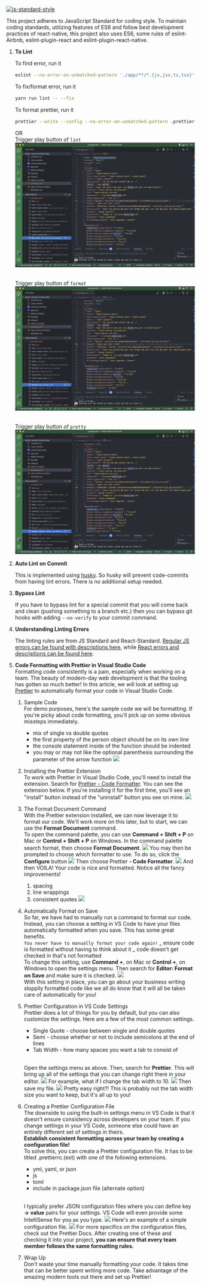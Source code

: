 [![js-standard-style](https://cdn.rawgit.com/feross/standard/master/badge.svg)](https://github.com/feross/standard)

This project adheres to JavaScript Standard for coding style. To maintain coding standards, utilizing features of ES6 and follow best development practices of react-native, this project also uses ES6, some rules of eslint-Airbnb, eslint-plugin-react and eslint-plugin-react-native.

1. **To Lint**

   To find error, run it

   ```bash
   eslint --no-error-on-unmatched-pattern './app/**/*.{js,jsx,ts,tsx}'
   ```

   To fix/format error, run it

   ```bash
   yarn run lint -- --fix
   ```

   To format prettier, run it

   ```bash
   prettier --write --config --no-error-on-unmatched-pattern .prettierrc.js ./app/**/*.{js,jsx,ts,tsx}
   ```

   OR
   <br />Trigger play button of `lint`
   <br /><img src="./screenshot/coding_style_lint.png"/>

   <br />Trigger play button of `format`
   <br /><img src="./screenshot/coding_style_lint_format.png"/>

   <br />Trigger play button of `pretty`
   <br /><img src="./screenshot/coding_style_pretty.png"/>

1. **Auto Lint on Commit**

   This is implemented using [husky](https://github.com/typicode/husky). So husky will prevent code-commits from having lint errors. There is no additional setup needed.

1. **Bypass Lint**

   If you have to bypass lint for a special commit that you will come back and clean (pushing something to a branch etc.) then you can bypass git hooks with adding `--no-verify` to your commit command.

1. **Understanding Linting Errors**

   The linting rules are from JS Standard and React-Standard. [Regular JS errors can be found with descriptions here](http://eslint.org/docs/rules/), while [React errors and descriptions can be found here](https://github.com/yannickcr/eslint-plugin-react).

1. **Code Formatting with Prettier in Visual Studio Code**
   <br/>Formatting code consistently is a pain, especially when working on a team. The beauty of modern-day web development is that the tooling has gotten so much better! In this article, we will look at setting up [Prettier](https://prettier.io/) to automatically format your code in Visual Studio Code.

   1. Sample Code
      <br/>For demo purposes, here's the sample code we will be formatting. If you're picky about code formatting, you'll pick up on some obvious missteps immediately.

      - mix of single vs double quotes
      - the first property of the person object should be on its own line
      - the console statement inside of the function should be indented
      - you may or may not like the optional parenthesis surrounding the parameter of the arrow function
        ![](https://scotch-res.cloudinary.com/image/upload/dpr_1,q_auto:good,f_auto/v1563847352/flxglrhhityfko2poxcu.png)

   1. Installing the Prettier Extension
      <br/>To work with Prettier in Visual Studio Code, you'll need to install the extension. Search for [Prettier - Code Formatter](https://marketplace.visualstudio.com/items?itemName=esbenp.prettier-vscode). You can see the extension below. If you're installing it for the first time, you'll see an "install" button instead of the "uninstall" button you see on mine.
      ![](https://scotch-res.cloudinary.com/image/upload/dpr_1,q_auto:good,f_auto/v1563847465/czyb5upqyrai8ves2snj.png)
   1. The Format Document Command
      <br/>With the Prettier extension installed, we can now leverage it to format our code. We'll work more on this later, but to start, we can use the **Format Document** command.
      <br/>To open the command palette, you can use **Command + Shift + P** on Mac or **Control + Shift + P** on Windows. In the command palette search format, then choose **Format Document**.
      ![](https://scotch-res.cloudinary.com/image/upload/dpr_1,q_auto:good,f_auto/v1563847478/jqxehnkd9prz7freymyj.png)
      You may then be prompted to choose which formatter to use. To do so, click the **Configure** button
      ![](https://scotch-res.cloudinary.com/image/upload/dpr_1,q_auto:good,f_auto/v1563847494/p9ccjglaobq3zprswszl.png)
      Then choose Prettier **- Code Formatter**.
      ![](https://scotch-res.cloudinary.com/image/upload/dpr_1,q_auto:good,f_auto/v1563847509/gxtbushctffhzsfnylht.png)
      And then VOILA! Your code is nice and formatted. Notice all the fancy improvements!
      1. spacing
      1. line wrappings
      1. consistent quotes
         ![](https://scotch-res.cloudinary.com/image/upload/dpr_1,q_auto:good,f_auto/v1563847521/avtnv95qbmuzsvsp6wpi.png)
   1. Automatically Format on Save
      <br/>So far, we have had to manually run a command to format our code. Instead, you can choose a setting in VS Code to have your files automatically formatted when you save. This has some great benefits.
      <br/>`You never have to manually format your code again!`
      _ ensure code is formatted without having to think about it
      _ code doesn't get checked in that's not formatted
      <br/>To change this setting, use **Command +**, on Mac or **Control +**, on Windows to open the settings menu. Then search for **Editor: Format on Save** and make sure it is checked.
      ![](https://scotch-res.cloudinary.com/image/upload/dpr_1,q_auto:good,f_auto/v1563847554/lvhbaywrzn8vxoghrvrs.png)
      <br/>With this setting in place, you can go about your business writing sloppily formatted code like we all do know that it will all be taken care of automatically for you!
   1. Prettier Configuration in VS Code Settings
      <br/>Prettier does a lot of things for you by default, but you can also customize the settings. Here are a few of the most common settings.

      - Single Quote - choose between single and double quotes
      - Semi - choose whether or not to include semicolons at the end of lines
      - Tab Width - how many spaces you want a tab to consist of

      <br/>Open the settings menu as above. Then, search for **Prettier**. This will bring up all of the settings that you can change right there in your editor.
      ![](https://scotch-res.cloudinary.com/image/upload/dpr_1,q_auto:good,f_auto/v1563847570/vf4742o5rdnxazihcfry.png)
      For example, what if I change the tab width to 10.
      ![](https://scotch-res.cloudinary.com/image/upload/dpr_1,q_auto:good,f_auto/v1563849678/gnorczui2aoqm2pdpmla.png)
      Then save my file.
      ![](https://scotch-res.cloudinary.com/image/upload/dpr_1,q_auto:good,f_auto/v1563849699/elruvmtzbfafrg2oquau.png)
      Pretty easy right?! This is probably not the tab width size you want to keep, but it's all up to you!

   1. Creating a Prettier Configuration File
      <br/>The downside to using the built-in settings menu in VS Code is that it doesn't ensure consistency across developers on your team. If you change settings in your VS Code, someone else could have an entirely different set of settings in theirs.
      <br/>**Establish consistent formatting across your team by creating a configuration file!**
      <br/>To solve this, you can create a Prettier configuration file. It has to be titled .prettierrc.(ext) with one of the following extensions.

      - yml, yaml, or json
      - js
      - toml
      - include in package.json file (alternate option)

      <br/>I typically prefer JSON configuration files where you can define key **-> value** pairs for your settings. VS Code will even provide some IntelliSense for you as you type.
      ![](https://scotch-res.cloudinary.com/image/upload/dpr_1,q_auto:good,f_auto/v1563850514/ld8vfr0twfrkffqijoii.png)
      Here's an example of a simple configuration file.
      ![](https://scotch-res.cloudinary.com/image/upload/dpr_1,q_auto:good,f_auto/v1563847643/g5i0lethyp328gk7dd4z.png)
      For more specifics on the configuration files, check out the Prettier Docs. After creating one of these and checking it into your project, **you can ensure that every team member follows the same formatting rules.**

   1. Wrap Up
      <br/>Don't waste your time manually formatting your code. It takes time that can be better spent writing more code. Take advantage of the amazing modern tools out there and set up Prettier!
